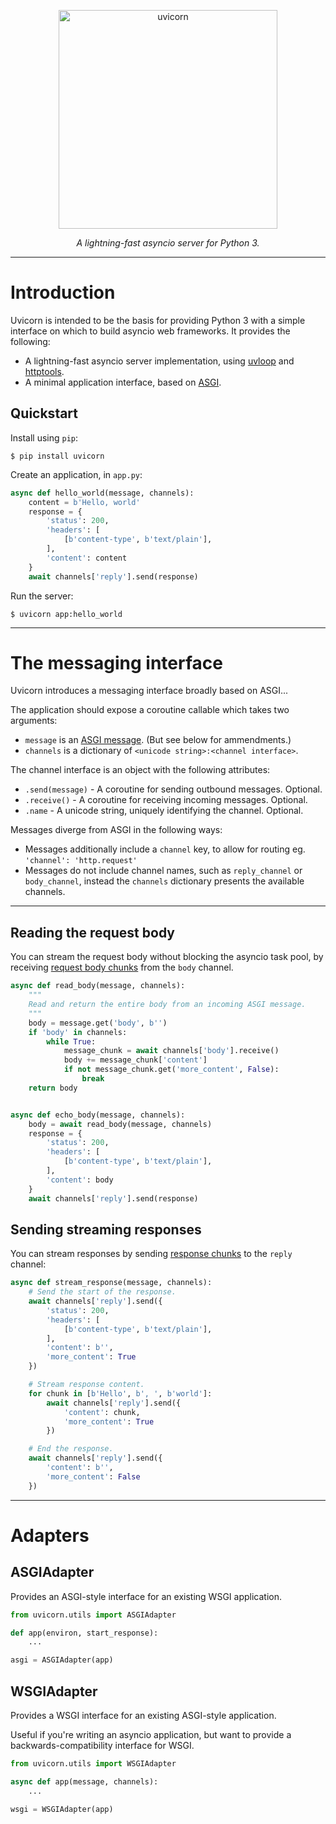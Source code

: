 <p align="center">
  <img width="350" height="350" src="https://raw.githubusercontent.com/tomchristie/uvicorn/master/docs/uvicorn.png" alt='uvicorn'>
</p>

<p align="center">
<em>A lightning-fast asyncio server for Python 3.</em>
</p>

---

# Introduction

Uvicorn is intended to be the basis for providing Python 3 with a simple
interface on which to build asyncio web frameworks. It provides the following:

* A lightning-fast asyncio server implementation, using [uvloop][uvloop] and [httptools][httptools].
* A minimal application interface, based on [ASGI][asgi].

## Quickstart

Install using `pip`:

    $ pip install uvicorn

Create an application, in `app.py`:

```python
async def hello_world(message, channels):
    content = b'Hello, world'
    response = {
        'status': 200,
        'headers': [
            [b'content-type', b'text/plain'],
        ],
        'content': content
    }
    await channels['reply'].send(response)
```

Run the server:

```shell
$ uvicorn app:hello_world
```

---

# The messaging interface

Uvicorn introduces a messaging interface broadly based on ASGI...

The application should expose a coroutine callable which takes two arguments:

* `message` is an [ASGI message][asgi-message].  (But see below for ammendments.)
* `channels` is a dictionary of `<unicode string>:<channel interface>`.

The channel interface is an object with the following attributes:

* `.send(message)` - A coroutine for sending outbound messages. Optional.
* `.receive()` - A coroutine for receiving incoming messages. Optional.
* `.name` - A unicode string, uniquely identifying the channel. Optional.

Messages diverge from ASGI in the following ways:

* Messages additionally include a `channel` key, to allow for routing eg. `'channel': 'http.request'`
* Messages do not include channel names, such as `reply_channel` or `body_channel`,
  instead the `channels` dictionary presents the available channels.

---

## Reading the request body

You can stream the request body without blocking the asyncio task pool,
by receiving [request body chunks][request-body-chunk] from the `body` channel.

```python
async def read_body(message, channels):
    """
    Read and return the entire body from an incoming ASGI message.
    """
    body = message.get('body', b'')
    if 'body' in channels:
        while True:
            message_chunk = await channels['body'].receive()
            body += message_chunk['content']
            if not message_chunk.get('more_content', False):
                break
    return body


async def echo_body(message, channels):
    body = await read_body(message, channels)
    response = {
        'status': 200,
        'headers': [
            [b'content-type', b'text/plain'],
        ],
        'content': body
    }
    await channels['reply'].send(response)
```

## Sending streaming responses

You can stream responses by sending [response chunks][response-chunk] to the
`reply` channel:

```python
async def stream_response(message, channels):
    # Send the start of the response.
    await channels['reply'].send({
        'status': 200,
        'headers': [
            [b'content-type', b'text/plain'],
        ],
        'content': b'',
        'more_content': True
    })

    # Stream response content.
    for chunk in [b'Hello', b', ', b'world']:
        await channels['reply'].send({
            'content': chunk,
            'more_content': True
        })

    # End the response.
    await channels['reply'].send({
        'content': b'',
        'more_content': False
    })
```

---

# Adapters

## ASGIAdapter

Provides an ASGI-style interface for an existing WSGI application.

```python
from uvicorn.utils import ASGIAdapter

def app(environ, start_response):
    ...

asgi = ASGIAdapter(app)
```

## WSGIAdapter

Provides a WSGI interface for an existing ASGI-style application.

Useful if you're writing an asyncio application, but want to provide
a backwards-compatibility interface for WSGI.

```python
from uvicorn.utils import WSGIAdapter

async def app(message, channels):
    ...

wsgi = WSGIAdapter(app)
```

[uvloop]: https://github.com/MagicStack/uvloop
[httptools]: https://github.com/MagicStack/httptools
[asgi]: http://channels.readthedocs.io/en/stable/asgi.html
[asgi-message]: http://channels.readthedocs.io/en/stable/asgi/www.html#http-websocket-asgi-message-format-draft-spec
[request-body-chunk]: http://channels.readthedocs.io/en/stable/asgi/www.html#request-body-chunk
[response-chunk]: http://channels.readthedocs.io/en/stable/asgi/www.html#response-chunk
